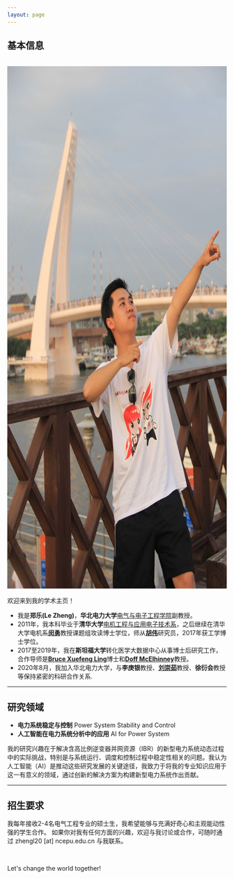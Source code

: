 ```yaml
---
layout: page
---
```


## 基本信息
<br>

<img src="/images/lzheng.jpg" class="floatpic" width="900" height="1200">


欢迎来到我的学术主页！
- 我是**郑乐(Le Zheng)**，**华北电力大学**[电气与电子工程学院](https://electric.ncepu.edu.cn/)副教授。
- 2011年，我本科毕业于**清华大学**[电机工程与应用电子技术系](https://www.eea.tsinghua.edu.cn/)，之后继续在清华大学电机系[**闵勇**](https://www.eea.tsinghua.edu.cn/faculties/ymin.htm)教授课题组攻读博士学位，师从[**胡伟**](https://www.eea.tsinghua.edu.cn/faculties/whu.htm)研究员，2017年获工学博士学位。 
- 2017至2019年，我在**斯坦福大学**转化医学大数据中心从事博士后研究工作，合作导师是[**Bruce Xuefeng Ling**](https://biox.stanford.edu/people/bruce-ling)博士和[**Doff McElhinney**](https://med.stanford.edu/profiles/doff-mcelhinney)教授。 
- 2020年8月，我加入华北电力大学，与**李庚银**教授、[**刘崇茹**](https://www.liucrgroup.com/)教授、**徐衍会**教授等保持紧密的科研合作关系. 

---

## 研究领域

- **电力系统稳定与控制** Power System Stability and Control 
- **人工智能在电力系统分析中的应用** AI for Power System 


我的研究兴趣在于解决含高比例逆变器并网资源（IBR）的新型电力系统动态过程中的实际挑战，特别是与系统运行、调度和控制过程中稳定性相关的问题。我认为人工智能（AI）是推动这些研究发展的关键途径，我致力于将我的专业知识应用于这一有意义的领域，通过创新的解决方案为构建新型电力系统作出贡献。


---

## 招生要求

我每年接收2-4名电气工程专业的硕士生，我希望能够与充满好奇心和主观能动性强的学生合作。
如果你对我有任何方面的兴趣，欢迎与我讨论或合作，可随时通过 zhengl20 [at] ncepu.edu.cn 与我联系。

<br>

Let's change the world together!

